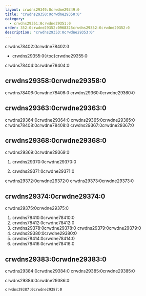 ```yaml
---
layout: crwdns29349:0crwdne29349:0
title: "crwdns29350:0crwdne29350:0"
category:
  - crwdns29351:0crwdne29351:0
order: 352:0crwdne29352:0968325crwdns29352:0crwdne29352:0
description: "crwdns29353:0crwdne29353:0"
---
```

crwdns78402:0crwdne78402:0

* crwdns29355:0{:toc}crwdne29355:0

crwdns78404:0crwdne78404:0

## crwdns29358:0crwdne29358:0

crwdns78406:0crwdne78406:0 crwdns29360:0crwdne29360:0

## crwdns29363:0crwdne29363:0

crwdns29364:0crwdne29364:0 crwdns29365:0crwdne29365:0 crwdns78408:0crwdne78408:0 crwdns29367:0crwdne29367:0

## crwdns29368:0crwdne29368:0

crwdns29369:0crwdne29369:0

1. crwdns29370:0crwdne29370:0

2. crwdns29371:0crwdne29371:0

crwdns29372:0crwdne29372:0 crwdns29373:0crwdne29373:0

## crwdns29374:0crwdne29374:0

crwdns29375:0crwdne29375:0

1. crwdns78410:0crwdne78410:0
2. crwdns78412:0crwdne78412:0
3. crwdns29378:0crwdne29378:0 crwdns29379:0crwdne29379:0
4. crwdns29380:0crwdne29380:0
5. crwdns78414:0crwdne78414:0
6. crwdns78416:0crwdne78416:0

## crwdns29383:0crwdne29383:0

crwdns29384:0crwdne29384:0 crwdns29385:0crwdne29385:0

crwdns29386:0crwdne29386:0

    crwdns29387:0crwdne29387:0